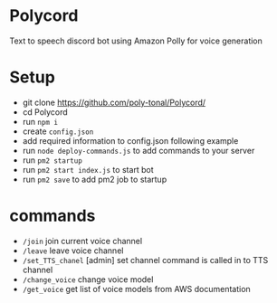 # Polycord
Text to speech discord bot using Amazon Polly for voice generation

# Setup
- git clone https://github.com/poly-tonal/Polycord/
- cd Polycord
- run `npm i`
- create `config.json`
- add required information to config.json following example
- run `node deploy-commands.js` to add commands to your server
- run `pm2 startup`
- run `pm2 start index.js` to start bot
- run `pm2 save` to add pm2 job to startup

# commands
- `/join` join current voice channel
- `/leave` leave voice channel
- `/set_TTS_chanel` [admin] set channel command is called in to TTS channel 
- `/change_voice` change voice model
- `/get_voice` get list of voice models from AWS documentation


